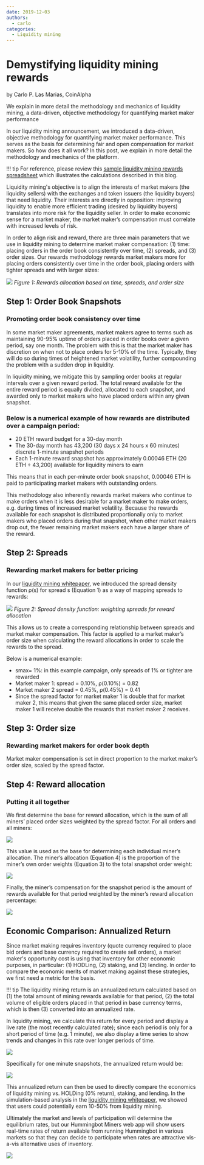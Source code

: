 ```yaml
---
date: 2019-12-03
authors:
  - carlo
categories:
  - Liquidity mining
---
```


# Demystifying liquidity mining rewards

by Carlo P. Las Marias, CoinAlpha

We explain in more detail the methodology and mechanics of liquidity mining, a data-driven, objective methodology for quantifying market maker performance

In our liquidity mining announcement, we introduced a data-driven, objective methodology for quantifying market maker performance. This serves as the basis for determining fair and open compensation for market makers. So how does it all work? In this post, we explain in more detail the methodology and mechanics of the platform.

<!-- more -->

!!! tip
    For reference, please review this [sample liquidity mining rewards spreadsheet](http://bit.ly/liquidityminingcalc) which illustrates the calculations described in this blog.

Liquidity mining's objective is to align the interests of market makers (the liquidity sellers) with the exchanges and token issuers (the liquidity buyers) that need liquidity. Their interests are directly in opposition: improving liquidity to enable more efficient trading (desired by liquidity buyers) translates into more risk for the liquidity seller. In order to make economic sense for a market maker, the market maker’s compensation must correlate with increased levels of risk.

In order to align risk and reward, there are three main parameters that we use in liquidity mining to determine market maker compensation: (1) time: placing orders in the order book consistently over time, (2) spreads, and (3) order sizes. Our rewards methodology rewards market makers more for placing orders consistently over time in the order book, placing orders with tighter spreads and with larger sizes:

![](./rewards-allocation-chart.png)
*Figure 1: Rewards allocation based on time, spreads, and order size*

## Step 1: Order Book Snapshots

### Promoting order book consistency over time

In some market maker agreements, market makers agree to terms such as maintaining 90-95% uptime of orders placed in order books over a given period, say one month. The problem with this is that the market maker has discretion on when not to place orders for 5-10% of the time. Typically, they will do so during times of heightened market volatility, further compounding the problem with a sudden drop in liquidity.

In liquidity mining, we mitigate this by sampling order books at regular intervals over a given reward period. The total reward available for the entire reward period is equally divided, allocated to each snapshot, and awarded only to market makers who have placed orders within any given snapshot.

### Below is a numerical example of how rewards are distributed over a campaign period:

* 20 ETH reward budget for a 30-day month
* The 30-day month has 43,200 (30 days x 24 hours x 60 minutes) discrete 1-minute snapshot periods
* Each 1-minute reward snapshot has approximately 0.00046 ETH (20 ETH ÷ 43,200) available for liquidity miners to earn

This means that in each per-minute order book snapshot, 0.00046 ETH is paid to participating market makers with outstanding orders.

This methodology also inherently rewards market makers who continue to make orders when it is less desirable for a market maker to make orders, e.g. during times of increased market volatility. Because the rewards available for each snapshot is distributed proportionally only to market makers who placed orders during that snapshot, when other market makers drop out, the fewer remaining market makers each have a larger share of the reward.

## Step 2: Spreads

### Rewarding market makers for better pricing

In our [liquidity mining whitepaper](https://coinalpha.com/liquidity-mining.pdf), we introduced the spread density function ρ(s) for spread s (Equation 1) as a way of mapping spreads to rewards:

![](./spread-density-function-graph.png)
*Figure 2: Spread density function: weighting spreads for reward allocation*

This allows us to create a corresponding relationship between spreads and market maker compensation. This factor is applied to a market maker’s order size when calculating the reward allocations in order to scale the rewards to the spread.

Below is a numerical example:

* smax= 1%: in this example campaign, only spreads of 1% or tighter are rewarded
* Market maker 1: spread = 0.10%, ρ(0.10%) = 0.82
* Market maker 2 spread = 0.45%, ρ(0.45%) = 0.41
* Since the spread factor for market maker 1 is double that for market maker 2, this means that given the same placed order size, market maker 1 will receive double the rewards that market maker 2 receives.

## Step 3: Order size

### Rewarding market makers for order book depth
Market maker compensation is set in direct proportion to the market maker’s order size, scaled by the spread factor.

## Step 4: Reward allocation

### Putting it all together

We first determine the base for reward allocation, which is the sum of all miners’ placed order sizes weighted by the spread factor. For all orders and all miners:

![](./2-total-snapshot-weight.png)

This value is used as the base for determining each individual miner’s allocation. The miner’s allocation (Equation 4) is the proportion of the miner’s own order weights (Equation 3) to the total snapshot order weight:

![](./3_4-miners-allocation.png)

Finally, the miner’s compensation for the snapshot period is the amount of rewards available for that period weighted by the miner’s reward allocation percentage:

![](./5-miners-reward.png)

## Economic Comparison: Annualized Return

Since market making requires inventory (quote currency required to place bid orders and base currency required to create sell orders), a market maker's opportunity cost is using that inventory for other economic purposes, in particular: (1) HODLing, (2) staking, and (3) lending. In order to compare the economic merits of market making against these strategies, we first need a metric for the basis.

!!! tip
    The liquidity mining return is an annualized return calculated based on (1) the total amount of mining rewards available for that period, (2) the total volume of eligible orders placed in that period in base currency terms, which is then (3) converted into an annualized rate.

In liquidity mining, we calculate this return for every period and display a live rate (the most recently calculated rate); since each period is only for a short period of time (e.g. 1 minute), we also display a time series to show trends and changes in this rate over longer periods of time.

![](./6_7-liquidity-mining-return.png)

Specifically for one minute snapshots, the annualized return would be:

![](./8-annualized-return.png)

This annualized return can then be used to directly compare the economics of liquidity mining vs. HOLDing (0% return), staking, and lending. In the simulation-based analysis in the [liquidity mining whitepaper](https://coinalpha.com/liquidity-mining.pdf), we showed that users could potentially earn 10-50% from liquidity mining.

Ultimately the market and levels of participation will determine the equilibrium rates, but our Hummingbot Miners web app will show users real-time rates of return available from running Hummingbot in various markets so that they can decide to participate when rates are attractive vis-a-vis alternative uses of inventory.

![](./8-markets-view.png)

